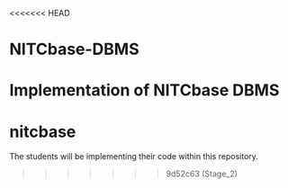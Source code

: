 <<<<<<< HEAD
# NITCbase-DBMS
Implementation of NITCbase DBMS
=======
# nitcbase

The students will be implementing their code within this repository.
>>>>>>> 9d52c63 (Stage_2)
